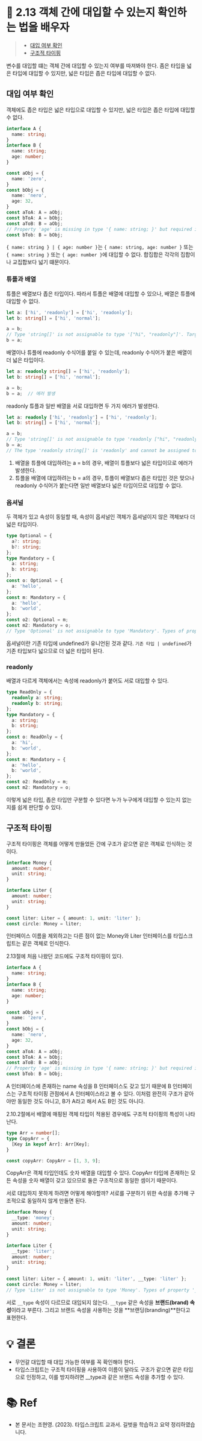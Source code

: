 # 📌 2.13 객체 간에 대입할 수 있는지 확인하는 법을 배우자

> - [대입 여부 확인](#대입-여부-확인)
> - [구조적 타이핑](#구조적-타이핑)

변수를 대입할 떄는 객체 간에 대입할 수 있는지 여부를 따져봐야 한다.
좀은 타입을 넓은 타입에 대입할 수 있지만, 넓은 타입은 좁은 타입에 대입할 수 없다.

## 대입 여부 확인

객체에도 좁은 타입은 넓은 타입으로 대입할 수 있지만, 넓은 타입은 좁은 타입에 대입할 수 없다.

```ts
interface A {
  name: string;
}
interface B {
  name: string;
  age: number;
}

const aObj = {
  name: 'zero',
}
const bObj = {
  name: 'nero',
  age: 32,
}
const aToA: A = aObj;
const bToA: A = bObj;
const aToB: B = aObj;
// Property 'age' is missing in type '{ name: string; }' but required in type 'B'.
const bTob: B = bObj;
```
`{ name: string } | { age: number }`는 `{ name: string, age: number }` 또는 `{ name: string }` 또는 `{ age: number }`에 대입할 수 없다.
합집합은 각각의 집합이나 교집합보다 넓기 떄문이다.

### 튜플과 배열
튜플은 배열보다 좁은 타입이다. 따라서 튜플은 배열에 대입할 수 있으나, 배열은 튜플에 대입할 수 없다.

```ts
let a: ['hi', 'readonly'] = ['hi', 'readonly'];
let b: string[] = ['hi', 'normal'];

a = b;
// Type 'string[]' is not assignable to type '["hi", "readonly"]'. Target requires 2 element(s) but source may have fewer.
b = a;
```

배열이나 튜플에 readonly 수식어를 붙일 수 있는데, readonly 수식어가 붙은 배열이 더 넓은 타입이다.
```ts
let a: readonly string[] = ['hi', 'readonly'];
let b: string[] = ['hi', 'normal'];

a = b;
b = a;  // 에러 발생
```
readonly 튜플과 일반 배열을 서로 대입하면 두 가지 에러가 발생한다.
```ts
let a: readonly ['hi', 'readonly'] = ['hi', 'readonly'];
let b: string[] = ['hi', 'normal'];

a = b;
// Type 'string[]' is not assignable to type 'readonly ["hi", "readonly"]'. Target requires 2 element(s) but source may have fewer.
b = a;
// The type 'readonly string[]' is 'readonly' and cannot be assigned to the mutable type 'string[]'.
```
1. 배열을 튜플에 대입하려는 a = b의 경우, 배열이 튜플보다 넓은 타입이므로 에러가 발생한다.
2. 튜플을 배열에 대입하려는 b = a의 경우, 튜플이 배열보다 좁은 타입인 것은 맞으나 readonly 수식어가 붙는다면 일반 배열보다 넓은 타입이므로 대입할 수 없다.

### 옵셔널
두 객체가 있고 속성이 동일할 때, 속성이 옵셔널인 객체가 옵셔널이지 않은 객체보다 더 넓은 타입이다.
```ts
type Optional = {
  a?: string;
  b?: string;
};
type Mandatory = {
  a: string;
  b: string;
};
const o: Optional = {
  a: 'hello',
};
const m: Mandatory = {
  a: 'hello',
  b: 'world',
};
const o2: Optional = m;
const m2: Mandatory = o;
// Type 'Optional' is not assignable to type 'Mandatory'. Types of property 'a' are incompatible. Type 'string | undefined' is not assignable to type 'string'. Type 'undefined' is not assignable to type 'string'.
```
옵셔널이란 기존 타입에 undefined가 유니언된 것과 같다.
`기존 타입 | undefined`가 기존 타입보다 넓으므로 더 넓은 타입이 된다.

### readonly
배열과 다르게 객체에서는 속성에 readonly가 붙어도 서로 대입할 수 있다.
```ts
type ReadOnly = {
  readonly a: string;
  readonly b: string;
};
type Mandatory = {
  a: string;
  b: string;
};
const o: ReadOnly = {
  a: 'hi',
  b: 'world',
};
const m: Mandatory = {
  a: 'hello',
  b: 'world',
};
const o2: ReadOnly = m;
const m2: Mandatory = o;
```

이렇게 넓은 타입, 좁은 타입만 구분할 수 있다면 누가 누구에게 대입할 수 있는지 없는지를 쉽게 판단할 수 있다.

## 구조적 타이핑

구조적 타이핑은 객체를 어떻게 만들었든 간에 구조가 같으면 같은 객체로 인식하는 것이다.
```ts
interface Money {
  amount: number;
  unit: string;
}

interface Liter {
  amount: number;
  unit: string;
}

const liter: Liter = { amount: 1, unit: 'liter' };
const circle: Money = liter;
```
인터페이스 이름을 제외하고는 다른 점이 없는 Money와 Liter 인터페이스를 타입스크립트는 같은 객체로 인식한다.

2.13절에 처음 나왔던 코드에도 구조적 타이핑이 있다.
```ts
interface A {
  name: string;
}
interface B {
  name: string;
  age: number;
}

const aObj = {
  name: 'zero',
}
const bObj = {
  name: 'nero',
  age: 32,
}
const aToA: A = aObj;
const bToA: A = bObj;
const aToB: B = aObj;
// Property 'age' is missing in type '{ name: string; }' but required in type 'B'.
const bTob: B = bObj;
```
A 인터페이스에 존재하는 name 속성을 B 인터페이스도 갖고 있기 때문에 B 인터페이스는 구조적 타이핑 관점에서 A 인터페이스라고 볼 수 있다.
이처럼 완전히 구조가 같아야만 동일한 것도 아니고, B가 A라고 해서 A도 B인 것도 아니다.

2.10.2절에서 배열에 매핑된 객체 타입이 적용된 경우에도 구조적 타이핑의 특성이 나타난다.
```ts
type Arr = number[];
type CopyArr = {
  [Key in keyof Arr]: Arr[Key];
}

const copyArr: CopyArr = [1, 3, 9];
```
CopyArr은 객체 타입인데도 숫자 배열을 대입할 수 있다. 
CopyArr 타입에 존재하는 모든 속성을 숫자 배열이 갖고 있으므로 둘은 구조적으로 동일한 셈이기 때문이다.

서로 대입하지 못하게 하려면 어떻게 해야할까? 
서로를 구분하기 위한 속성을 추가해 구조적으로 동일하지 않게 만들면 된다.
```ts
interface Money {
  __type: 'money';
  amount: number;
  unit: string;
}

interface Liter {
  __type: 'liter';
  amount: number;
  unit: string;
}

const liter: Liter = { amount: 1, unit: 'liter', __type: 'liter' };
const circle: Money = liter;
// Type 'Liter' is not assignable to type 'Money'. Types of property '__type' are incompatible. Type '"liter"' is not assignable to type '"money"'.
```
서로 `__type` 속성이 다르므로 대입되지 않는다. 
`__type` 같은 속성을 **브랜드(brand) 속성**이라고 부른다. 그리고 브랜드 속성을 사용하는 것을 **브랜딩(branding)**한다고 표현한다.

# 💡 결론

- 무언갈 대입할 때 대입 가능한 여부를 꼭 확인해야 한다.
- 타입스크립트는 구조적 타이핑을 사용하여 이름이 달라도 구조가 같으면 같은 타입으로 인정하고, 이를 방지하려면 __type과 같은 브랜드 속성을 추가할 수 있다.

# 📚 Ref

- 본 문서는 조현영. (2023). 타입스크립트 교과서. 길벗을 학습하고 요약 정리하였습니다.